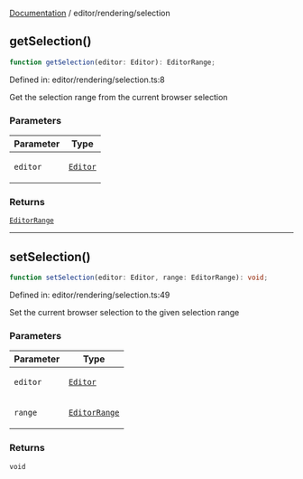[Documentation](../../modules.md) / editor/rendering/selection

## getSelection()

```ts
function getSelection(editor: Editor): EditorRange;
```

Defined in: editor/rendering/selection.ts:8

Get the selection range from the current browser selection

### Parameters

<table>
<thead>
<tr>
<th>Parameter</th>
<th>Type</th>
</tr>
</thead>
<tbody>
<tr>
<td>

`editor`

</td>
<td>

[`Editor`](../Editor.md#editor)

</td>
</tr>
</tbody>
</table>

### Returns

[`EditorRange`](../document/EditorRange.md#editorrange)

***

## setSelection()

```ts
function setSelection(editor: Editor, range: EditorRange): void;
```

Defined in: editor/rendering/selection.ts:49

Set the current browser selection to the given selection range

### Parameters

<table>
<thead>
<tr>
<th>Parameter</th>
<th>Type</th>
</tr>
</thead>
<tbody>
<tr>
<td>

`editor`

</td>
<td>

[`Editor`](../Editor.md#editor)

</td>
</tr>
<tr>
<td>

`range`

</td>
<td>

[`EditorRange`](../document/EditorRange.md#editorrange)

</td>
</tr>
</tbody>
</table>

### Returns

`void`
